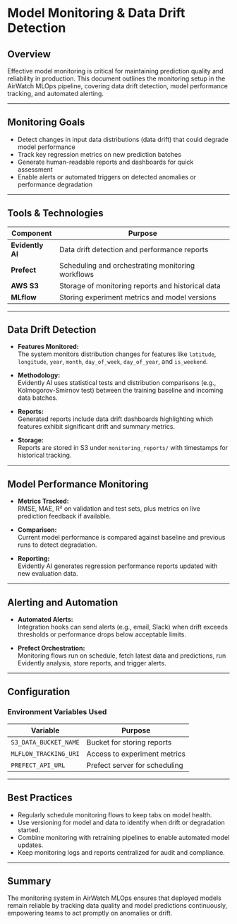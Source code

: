 # Model Monitoring & Data Drift Detection

## Overview

Effective model monitoring is critical for maintaining prediction quality and reliability in production. This document outlines the monitoring setup in the AirWatch MLOps pipeline, covering data drift detection, model performance tracking, and automated alerting.

---

## Monitoring Goals

- Detect changes in input data distributions (data drift) that could degrade model performance
- Track key regression metrics on new prediction batches
- Generate human-readable reports and dashboards for quick assessment
- Enable alerts or automated triggers on detected anomalies or performance degradation

---

## Tools & Technologies

| Component    | Purpose                                  |
|--------------|------------------------------------------|
| **Evidently AI** | Data drift detection and performance reports |
| **Prefect**       | Scheduling and orchestrating monitoring workflows |
| **AWS S3**        | Storage of monitoring reports and historical data |
| **MLflow**        | Storing experiment metrics and model versions |

---

## Data Drift Detection

- **Features Monitored:**  
  The system monitors distribution changes for features like `latitude`, `longitude`, `year`, `month`, `day_of_week`, `day_of_year`, and `is_weekend`.

- **Methodology:**  
  Evidently AI uses statistical tests and distribution comparisons (e.g., Kolmogorov-Smirnov test) between the training baseline and incoming data batches.

- **Reports:**  
  Generated reports include data drift dashboards highlighting which features exhibit significant drift and summary metrics.

- **Storage:**  
  Reports are stored in S3 under `monitoring_reports/` with timestamps for historical tracking.

---

## Model Performance Monitoring

- **Metrics Tracked:**  
  RMSE, MAE, R² on validation and test sets, plus metrics on live prediction feedback if available.

- **Comparison:**  
  Current model performance is compared against baseline and previous runs to detect degradation.

- **Reporting:**  
  Evidently AI generates regression performance reports updated with new evaluation data.

---

## Alerting and Automation

- **Automated Alerts:**  
  Integration hooks can send alerts (e.g., email, Slack) when drift exceeds thresholds or performance drops below acceptable limits.

- **Prefect Orchestration:**  
  Monitoring flows run on schedule, fetch latest data and predictions, run Evidently analysis, store reports, and trigger alerts.

---

## Configuration

### Environment Variables Used

| Variable                     | Purpose                              |
|------------------------------|------------------------------------|
| `S3_DATA_BUCKET_NAME`         | Bucket for storing reports          |
| `MLFLOW_TRACKING_URI`         | Access to experiment metrics        |
| `PREFECT_API_URL`             | Prefect server for scheduling       |

---

## Best Practices

- Regularly schedule monitoring flows to keep tabs on model health.
- Use versioning for model and data to identify when drift or degradation started.
- Combine monitoring with retraining pipelines to enable automated model updates.
- Keep monitoring logs and reports centralized for audit and compliance.

---

## Summary

The monitoring system in AirWatch MLOps ensures that deployed models remain reliable by tracking data quality and model predictions continuously, empowering teams to act promptly on anomalies or drift.
